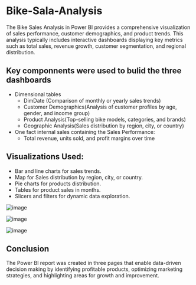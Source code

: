 # Bike-Sala-Analysis
The Bike Sales Analysis in Power BI provides a comprehensive visualization of sales performance, customer demographics, and product trends. This analysis typically includes interactive dashboards displaying key metrics such as total sales, revenue growth, customer segmentation, and regional distribution.

## Key componnents were used to bulid the three dashboards
 - Dimensional tables
    - DimDate (Comparison of monthly or yearly sales trends)
    - Customer Demographics(Analysis of customer profiles by age, gender, and income group)
    - Product Analysis(Top-selling bike models, categories, and brands)
    - Geographic Analysis(Sales distribution by region, city, or country)
 - One fact internal sales containing the Sales Performance:
   - Total revenue, units sold, and profit margins over time

## Visualizations Used:
 - Bar and line charts for sales trends.
 - Map for Sales distribution by region, city, or country.
 - Pie charts for products distribution.
 - Tables for product sales in months.
 - Slicers and filters for dynamic data exploration.

![image](https://github.com/user-attachments/assets/f0632023-6df1-4dba-9454-9d34a165c4cc)




![image](https://github.com/user-attachments/assets/1a1d2fcf-cc39-402c-92ae-9eaba3dcff73)




   

![image](https://github.com/user-attachments/assets/791efbe5-389b-4295-b219-7b0996028b05)


## Conclusion
The Power BI report was created in three pages that enable data-driven decision making by identifying profitable products, optimizing marketing strategies, and highlighting areas for growth and improvement.
